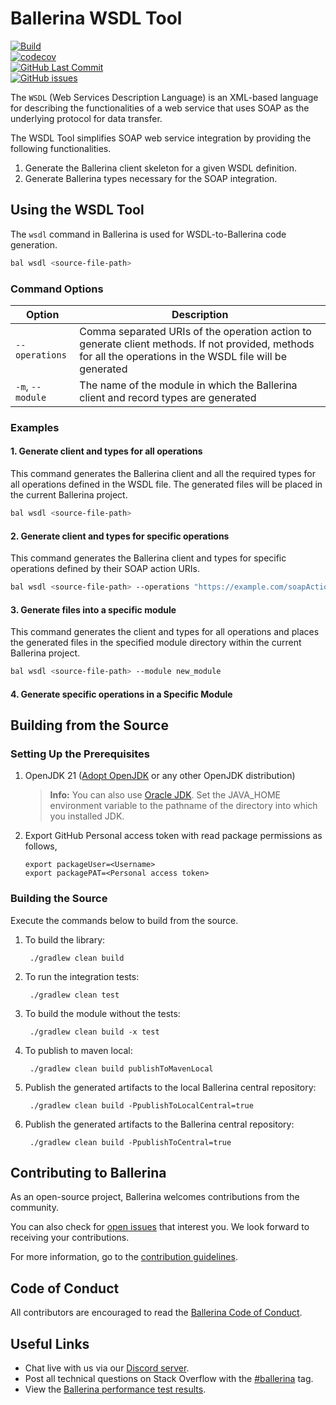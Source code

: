 # Ballerina WSDL Tool  

[![Build](https://github.com/ballerina-platform/wsdl-tools/actions/workflows/build-timestamped-master.yml/badge.svg)](https://github.com/ballerina-platform/wsdl-tools/actions/workflows/build-timestamped-master.yml)  
[![codecov](https://codecov.io/gh/ballerina-platform/wsdl-tools/branch/master/graph/badge.svg)](https://codecov.io/gh/ballerina-platform/wsdl-tools)  
[![GitHub Last Commit](https://img.shields.io/github/last-commit/ballerina-platform/wsdl-tools.svg)](https://github.com/ballerina-platform/wsdl-tools/commits/master)  
[![GitHub issues](https://img.shields.io/github/issues/ballerina-platform/ballerina-standard-library/module/wsdl-tools.svg?label=Open%20Issues)](https://github.com/ballerina-platform/ballerina-library/labels/module%2Fwsdl-tools)  

The `WSDL` (Web Services Description Language) is an XML-based language for describing the functionalities of a web service that uses SOAP as the underlying protocol for data transfer.  

The WSDL Tool simplifies SOAP web service integration by providing the following functionalities.

1. Generate the Ballerina client skeleton for a given WSDL definition.  
2. Generate Ballerina types necessary for the SOAP integration.  

## Using the WSDL Tool  

The `wsdl` command in Ballerina is used for WSDL-to-Ballerina code generation.  

```bash
bal wsdl <source-file-path>
```

### Command Options  

| Option | Description |
|--------|-------------|
| `--operations`   | Comma separated URIs of the operation action to generate client methods. If not provided, methods for all the operations in the WSDL file will be generated |  
| `-m`, `--module`   | The name of the module in which the Ballerina client and record types are generated |

### Examples

#### 1. Generate client and types for all operations

This command generates the Ballerina client and all the required types for all operations defined in the WSDL file. The generated files will be placed in the current Ballerina project.

```bash
bal wsdl <source-file-path>
```

#### 2. Generate client and types for specific operations

This command generates the Ballerina client and types for specific operations defined by their SOAP action URIs.

```bash
bal wsdl <source-file-path> --operations "https://example.com/soapAction1, https://example.com/soapAction2"
```

#### 3. Generate files into a specific module

This command generates the client and types for all operations and places the generated files in the specified module directory within the current Ballerina project.

```bash
bal wsdl <source-file-path> --module new_module
```

#### 4. Generate specific operations in a Specific Module

## Building from the Source

### Setting Up the Prerequisites

1. OpenJDK 21 ([Adopt OpenJDK](https://adoptopenjdk.net/) or any other OpenJDK distribution)

   >**Info:** You can also use [Oracle JDK](https://www.oracle.com/java/technologies/javase-downloads.html). Set the JAVA_HOME environment variable to the pathname of the directory into which you installed JDK.

2. Export GitHub Personal access token with read package permissions as follows,
   ```
   export packageUser=<Username>
   export packagePAT=<Personal access token>
   ```

### Building the Source

Execute the commands below to build from the source.

1. To build the library:

        ./gradlew clean build

2. To run the integration tests:

        ./gradlew clean test

3. To build the module without the tests:

        ./gradlew clean build -x test

4. To publish to maven local:

        ./gradlew clean build publishToMavenLocal

5. Publish the generated artifacts to the local Ballerina central repository:

        ./gradlew clean build -PpublishToLocalCentral=true

6. Publish the generated artifacts to the Ballerina central repository:

        ./gradlew clean build -PpublishToCentral=true

## Contributing to Ballerina

As an open-source project, Ballerina welcomes contributions from the community.

You can also check for [open issues](https://github.com/ballerina-platform/wsdl-tools/issues) that
interest you. We look forward to receiving your contributions.

For more information, go to the [contribution guidelines](https://github.com/ballerina-platform/ballerina-lang/blob/master/CONTRIBUTING.md).

## Code of Conduct

All contributors are encouraged to read the [Ballerina Code of Conduct](https://ballerina.io/code-of-conduct).

## Useful Links

* Chat live with us via our [Discord server](https://discord.gg/ballerinalang).
* Post all technical questions on Stack Overflow with the [#ballerina](https://stackoverflow.com/questions/tagged/ballerina) tag.
* View the [Ballerina performance test results](https://github.com/ballerina-platform/ballerina-lang/blob/master/performance/benchmarks/summary.md).
